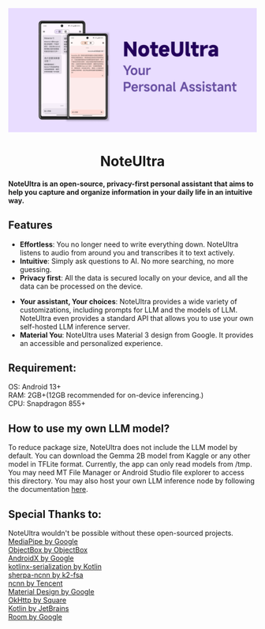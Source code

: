 <div align=center>
<img alt="NoteUltra screenshot" src="screenshots/overview.png" />

# NoteUltra
</div>

#### NoteUltra is an open-source, privacy-first personal assistant that aims to help you capture and organize information in your daily life in an intuitive way.

## Features
* **Effortless**: You no longer need to write everything down. NoteUltra listens to audio from around you and transcribes it to text actively.  
* **Intuitive**: Simply ask questions to AI. No more searching, no more guessing.  
* **Privacy first**: All the data is secured locally on your device, and all the data can be processed on the device.  
- **Your assistant, Your choices**: NoteUltra provides a wide variety of customizations, including prompts for LLM and the models of LLM. NoteUltra even provides a standard API that allows you to use your own self-hosted LLM inference server.  
- **Material You**: NoteUltra uses Material 3 design from Google. It provides an accessible and personalized experience.

## Requirement:
OS: Android 13+  
RAM: 2GB+(12GB recommended for on-device inferencing.)  
CPU: Snapdragon 855+  

## How to use my own LLM model?
To reduce package size, NoteUltra does not include the LLM model by default. You can download the Gemma 2B model from Kaggle or any other model in TFLite format. Currently, the app can only read models from /tmp. You may need MT File Manager or Android Studio file explorer to access this directory.
You may also host your own LLM inference node by following the documentation [here](https://github.com/PL7963/NoteUltra/wiki/Remote-Inference-server).

## Special Thanks to: 
NoteUltra wouldn't be possible without these open-sourced projects.  
[MediaPipe by Google](https://github.com/google-ai-edge/mediapipe)  
[ObjectBox by ObjectBox](https://github.com/objectbox/objectbox-java)   
[AndroidX by Google](https://github.com/androidx/androidx)  
[kotlinx-serialization by Kotlin](https://github.com/Kotlin/kotlinx.serialization)  
[sherpa-ncnn by k2-fsa](https://github.com/k2-fsa/sherpa-ncnn)  
[ncnn by Tencent](https://github.com/tencent/ncnn)  
[Material Design by Google](https://m3.material.io/)  
[OkHttp by Square](https://github.com/square/okhttp)  
[Kotlin by JetBrains](https://kotlinlang.org/)  
[Room by Google](https://github.com/androidx-releases/room/releases)
